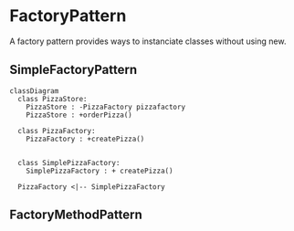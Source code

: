 # FactoryPattern 
A factory pattern provides ways to instanciate classes without using new. 

## SimpleFactoryPattern

```mermaid
classDiagram
  class PizzaStore:
    PizzaStore : -PizzaFactory pizzafactory
    PizzaStore : +orderPizza()
  
  class PizzaFactory:
    PizzaFactory : +createPizza()
    
  
  class SimplePizzaFactory:
    SimplePizzaFactory : + createPizza()
  
  PizzaFactory <|-- SimplePizzaFactory
```


## FactoryMethodPattern
